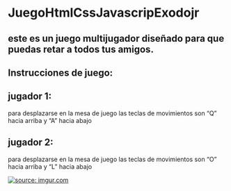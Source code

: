 # JuegoHtmlCssJavascripExodojr
## este es un juego multijugador diseñado para que puedas retar a todos tus amigos.

## Instrucciones de juego:

## jugador 1:
para desplazarse en la mesa de juego las teclas de movimientos son “Q” hacia arriba y “A” hacia abajo 

## jugador 2: 

para desplazarse en la mesa de juego las teclas de movimientos son “O” hacia arriba y “L” hacia abajo 

<a href="https://20401.github.io/JuegoHtmlCssJavascripExodojr/"><img src="https://i.imgur.com/BRjOQOu.jpg" title="source: imgur.com" /></a>

